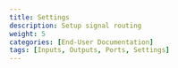 ```yaml
---
title: Settings
description: Setup signal routing
weight: 5
categories: [End-User Documentation]
tags: [Inputs, Outputs, Ports, Settings]
---
```



